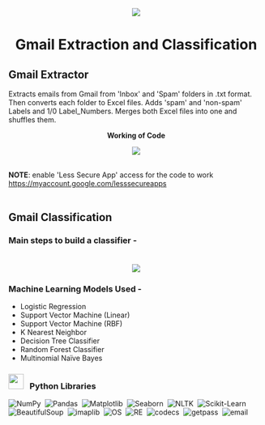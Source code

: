 <p id="top" align="center"> <img src="https://user-images.githubusercontent.com/55101825/127711468-24083540-85c3-45bb-a817-1c971002ce1a.png"> </p>

<h1 id="top" align="center">Gmail Extraction and Classification </h1>

## Gmail Extractor
 
Extracts emails from Gmail from 'Inbox' and 'Spam' folders in .txt format. Then converts each folder to Excel files. Adds 'spam' and 'non-spam' Labels and 1/0 Label_Numbers. Merges both Excel files into one and shuffles them.<br>

<p align="center"> <b>Working of Code </b> </p>

<p align="center"> <img src="https://user-images.githubusercontent.com/55101825/127711931-d1854c52-d6e3-4802-bc13-10731bbbdad6.png"> </p>


<br> **NOTE**: enable 'Less Secure App' access for the code to work
https://myaccount.google.com/lesssecureapps <br><br>

## Gmail Classification 


### Main steps to build a classifier - <br><br>
<p align="center"> <img src="https://user-images.githubusercontent.com/55101825/127713129-39ce742d-44c3-4a22-be39-0ab9e4c76fed.png"></p>


### Machine Learning Models Used -

- Logistic Regression
- Support Vector Machine (Linear)
- Support Vector Machine (RBF)
- K Nearest Neighbor
- Decision Tree Classifier
- Random Forest Classifier
- Multinomial Naïve Bayes <br>

### <img width="30px" src="https://user-images.githubusercontent.com/55101825/127714983-bebad7f7-f81c-4072-8033-0c4cf5773de2.png">  &nbsp; Python Libraries <br>

![NumPy](https://img.shields.io/badge/-NumPy-05122A?style=flat&logo=NumPy)&nbsp;
![Pandas](https://img.shields.io/badge/-Pandas-05122A?style=flat&logo=Pandas)&nbsp;
![Matplotlib](https://img.shields.io/badge/-Matplotlib-05122A?style=flat&logo=Matplotlib)&nbsp;
![Seaborn](https://img.shields.io/badge/-Seaborn-05122A?style=flat&logo=Seaborn)&nbsp;
![NLTK](https://img.shields.io/badge/-NLTK-05122A?style=flat&logo=NLTK)&nbsp;
![Scikit-Learn](https://img.shields.io/badge/-ScikitLearn-05122A?style=flat&logo=scikit-learn)\
![BeautifulSoup](https://img.shields.io/badge/-BeautifulSoup-05122A?style=flat&logo=BeautifulSoup)&nbsp;
![imaplib](https://img.shields.io/badge/-Imaplib-05122A?style=flat&logo=imaplib)&nbsp;
![OS](https://img.shields.io/badge/-OS-05122A?style=flat&logo=os)&nbsp;
![RE](https://img.shields.io/badge/-RE-05122A?style=flat&logo=re)&nbsp;
![codecs](https://img.shields.io/badge/-Codecs-05122A?style=flat&logo=codecs)&nbsp;
![getpass](https://img.shields.io/badge/-GetPass-05122A?style=flat&logo=getpass)&nbsp;
![email](https://img.shields.io/badge/-Email-05122A?style=flat&logo=email)&nbsp;







